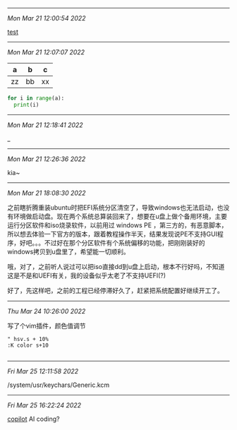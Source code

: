 -----------------------
*Mon Mar 21 12:00:54 2022*

[test](#test)

-----------------------
*Mon Mar 21 12:07:07 2022*

| a   | b   | c   |
|:---:|:---:|:---:|
| zz  | bb  | xx  |

```python
for i in range(a):
  print(i)

```


-----------------------
*Mon Mar 21 12:18:41 2022*

_

-----------------------
*Mon Mar 21 12:26:36 2022*

kia~

-----------------------
*Mon Mar 21 18:08:30 2022*

之前瞎折腾重装ubuntu时把EFI系统分区清空了，导致windows也无法启动，也没有环境做启动盘。现在两个系统总算装回来了，想要在u盘上做个备用环境，主要运行分区软件和iso烧录软件，以前用过 windows PE ，第三方的，有恶意脚本，所以想去体验一下官方的版本，跟着教程操作半天，结果发现说PE不支持GUI程序，好吧。。。不过好在那个分区软件有个系统偏移的功能，把刚刚装好的windows拷贝到u盘里了，希望能一切顺利。

哦，对了，之前听人说过可以把iso直接dd到u盘上启动，根本不行好吗，不知道这是不是和UEFI有关，我的设备似乎太老了不支持UEFI(?)

好了，先这样吧，之前的工程已经停滞好久了，赶紧把系统配置好继续开工了。


-----------------------
*Thu Mar 24 10:26:00 2022*

写了个vim插件，颜色值调节

```vim
" hsv.s + 10%
:K color s+10 


```

-----------------------
*Fri Mar 25 12:11:58 2022*

/system/usr/keychars/Generic.kcm

-----------------------
*Fri Mar 25 16:22:24 2022*

 [copilot](https://copilot.github.com/#faqs) AI coding?

